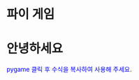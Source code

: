 <!DOCTTYPE html>
<html lang ="ko">
<head>
  <meta charset = "UTF-8">
  <meta name = "viewport" content="widhth=device-width, initial-scale=1.0">
  <style>
    p { color : blue; }
  </style>
  <p>
    <h1>파이 게임</h1>
  </p>
</head>
<body>
  <h1>안녕하세요</h1>
  <p>pygame 클릭 후 수식을 복사하여 사용해 주세요.</p>
</body>
